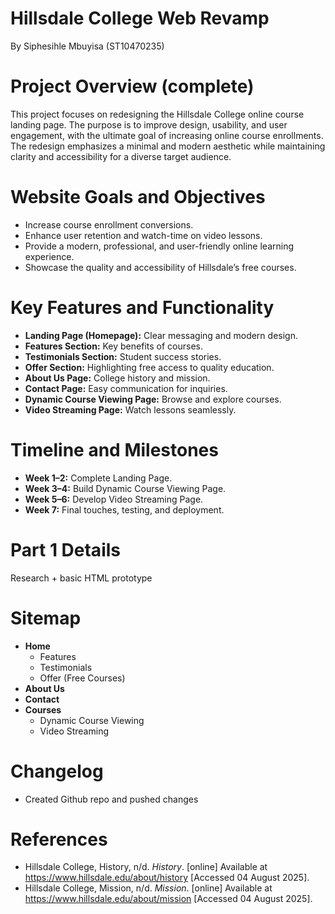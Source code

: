 # Hillsdale College Web Revamp
By Siphesihle Mbuyisa (ST10470235)

# Project Overview (complete)  
This project focuses on redesigning the Hillsdale College online course landing page. The purpose is to improve design, usability, and user engagement, with the ultimate goal of increasing online course enrollments. The redesign emphasizes a minimal and modern aesthetic while maintaining clarity and accessibility for a diverse target audience.  

# Website Goals and Objectives  
- Increase course enrollment conversions.  
- Enhance user retention and watch-time on video lessons.  
- Provide a modern, professional, and user-friendly online learning experience.  
- Showcase the quality and accessibility of Hillsdale’s free courses.  

# Key Features and Functionality  
- **Landing Page (Homepage):** Clear messaging and modern design.  
- **Features Section:** Key benefits of courses.  
- **Testimonials Section:** Student success stories.  
- **Offer Section:** Highlighting free access to quality education.  
- **About Us Page:** College history and mission.  
- **Contact Page:** Easy communication for inquiries.  
- **Dynamic Course Viewing Page:** Browse and explore courses.  
- **Video Streaming Page:** Watch lessons seamlessly.  

# Timeline and Milestones  
- **Week 1–2:** Complete Landing Page.  
- **Week 3–4:** Build Dynamic Course Viewing Page.  
- **Week 5–6:** Develop Video Streaming Page.  
- **Week 7:** Final touches, testing, and deployment.  

# Part 1 Details  
Research + basic HTML prototype

# Sitemap  
- **Home**  
  - Features  
  - Testimonials  
  - Offer (Free Courses)  
- **About Us**  
- **Contact**  
- **Courses**  
  - Dynamic Course Viewing  
  - Video Streaming  

# Changelog  
- Created Github repo and pushed changes

# References  
- Hillsdale College, History, n/d. *History*. [online] Available at <https://www.hillsdale.edu/about/history> [Accessed 04 August 2025].  
- Hillsdale College, Mission, n/d. *Mission*. [online] Available at <https://www.hillsdale.edu/about/mission> [Accessed 04 August 2025].  